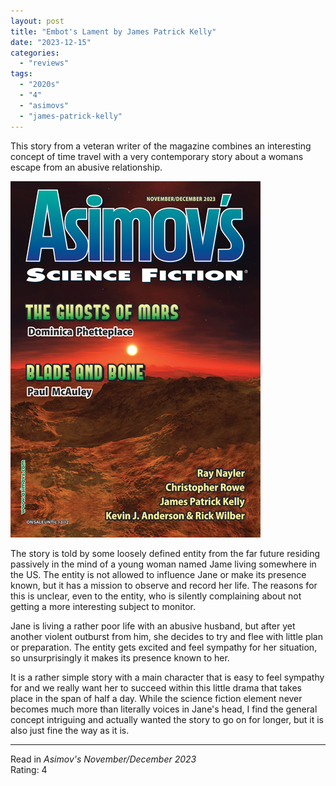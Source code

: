 ```yaml
---
layout: post
title: "Embot's Lament by James Patrick Kelly"
date: "2023-12-15"
categories:
  - "reviews"
tags:
  - "2020s"
  - "4"
  - "asimovs"
  - "james-patrick-kelly"
---
```


This story from a veteran writer of the magazine combines an interesting concept of time travel with a very contemporary story about a womans escape from an abusive relationship.

![](/assets/images/asf_novdec2023_400x570.png)

The story is told by some loosely defined entity from the far future residing passively in the mind of a young woman named Jame living somewhere in the US. The entity is not allowed to influence Jane or make its presence known, but it has a mission to observe and record her life. The reasons for this is unclear, even to the entity, who is silently complaining about not getting a more interesting subject to monitor.

Jane is living a rather poor life with an abusive husband, but after yet another violent outburst from him, she decides to try and flee with little plan or preparation. The entity gets excited and feel sympathy for her situation, so unsurprisingly it makes its presence known to her.

It is a rather simple story with a main character that is easy to feel sympathy for and we really want her to succeed within this little drama that takes place in the span of half a day. While the science fiction element never becomes much more than literally voices in Jane's head, I find the general concept intriguing and actually wanted the story to go on for longer, but it is also just fine the way as it is.

* * *

Read in _Asimov's November/December 2023_\
Rating: 4
